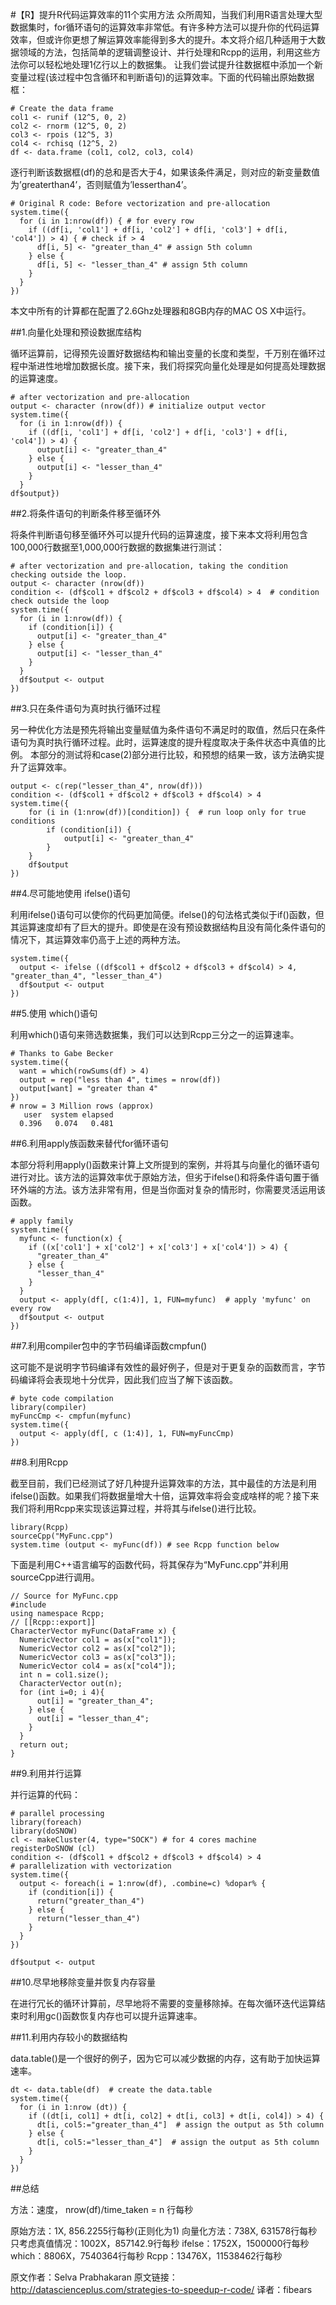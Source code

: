 #【R】提升R代码运算效率的11个实用方法
众所周知，当我们利用R语言处理大型数据集时，for循环语句的运算效率非常低。有许多种方法可以提升你的代码运算效率，但或许你更想了解运算效率能得到多大的提升。本文将介绍几种适用于大数据领域的方法，包括简单的逻辑调整设计、并行处理和Rcpp的运用，利用这些方法你可以轻松地处理1亿行以上的数据集。
让我们尝试提升往数据框中添加一个新变量过程(该过程中包含循环和判断语句)的运算效率。下面的代码输出原始数据框：

```
# Create the data frame
col1 <- runif (12^5, 0, 2)
col2 <- rnorm (12^5, 0, 2)
col3 <- rpois (12^5, 3)
col4 <- rchisq (12^5, 2)
df <- data.frame (col1, col2, col3, col4)
```

逐行判断该数据框(df)的总和是否大于4，如果该条件满足，则对应的新变量数值为’greaterthan4’，否则赋值为’lesserthan4’。

```
# Original R code: Before vectorization and pre-allocation
system.time({
  for (i in 1:nrow(df)) { # for every row
    if ((df[i, 'col1'] + df[i, 'col2'] + df[i, 'col3'] + df[i, 'col4']) > 4) { # check if > 4
      df[i, 5] <- "greater_than_4" # assign 5th column
    } else {
      df[i, 5] <- "lesser_than_4" # assign 5th column
    }
  }
})
```

本文中所有的计算都在配置了2.6Ghz处理器和8GB内存的MAC OS X中运行。

##1.向量化处理和预设数据库结构

循环运算前，记得预先设置好数据结构和输出变量的长度和类型，千万别在循环过程中渐进性地增加数据长度。接下来，我们将探究向量化处理是如何提高处理数据的运算速度。

```
# after vectorization and pre-allocation
output <- character (nrow(df)) # initialize output vector
system.time({
  for (i in 1:nrow(df)) {
    if ((df[i, 'col1'] + df[i, 'col2'] + df[i, 'col3'] + df[i, 'col4']) > 4) {
      output[i] <- "greater_than_4"
    } else {
      output[i] <- "lesser_than_4"
    }
  }
df$output})
 ```

##2.将条件语句的判断条件移至循环外

将条件判断语句移至循环外可以提升代码的运算速度，接下来本文将利用包含100,000行数据至1,000,000行数据的数据集进行测试：

```
# after vectorization and pre-allocation, taking the condition checking outside the loop.
output <- character (nrow(df))
condition <- (df$col1 + df$col2 + df$col3 + df$col4) > 4  # condition check outside the loop
system.time({
  for (i in 1:nrow(df)) {
    if (condition[i]) {
      output[i] <- "greater_than_4"
    } else {
      output[i] <- "lesser_than_4"
    }
  }
  df$output <- output
})
 ```

##3.只在条件语句为真时执行循环过程

另一种优化方法是预先将输出变量赋值为条件语句不满足时的取值，然后只在条件语句为真时执行循环过程。此时，运算速度的提升程度取决于条件状态中真值的比例。
本部分的测试将和case(2)部分进行比较，和预想的结果一致，该方法确实提升了运算效率。

```
output <- c(rep("lesser_than_4", nrow(df)))
condition <- (df$col1 + df$col2 + df$col3 + df$col4) > 4
system.time({
    for (i in (1:nrow(df))[condition]) {  # run loop only for true conditions
        if (condition[i]) {
            output[i] <- "greater_than_4"
        } 
    }
    df$output 
})
 ```
 
##4.尽可能地使用 ifelse()语句

利用ifelse()语句可以使你的代码更加简便。ifelse()的句法格式类似于if()函数，但其运算速度却有了巨大的提升。即使是在没有预设数据结构且没有简化条件语句的情况下，其运算效率仍高于上述的两种方法。

```
system.time({
  output <- ifelse ((df$col1 + df$col2 + df$col3 + df$col4) > 4, "greater_than_4", "lesser_than_4")
  df$output <- output
})
 ```

##5.使用 which()语句

利用which()语句来筛选数据集，我们可以达到Rcpp三分之一的运算速率。

```
# Thanks to Gabe Becker
system.time({
  want = which(rowSums(df) > 4)
  output = rep("less than 4", times = nrow(df))
  output[want] = "greater than 4"
}) 
# nrow = 3 Million rows (approx)
   user  system elapsed 
  0.396   0.074   0.481
 ```

##6.利用apply族函数来替代for循环语句

本部分将利用apply()函数来计算上文所提到的案例，并将其与向量化的循环语句进行对比。该方法的运算效率优于原始方法，但劣于ifelse()和将条件语句置于循环外端的方法。该方法非常有用，但是当你面对复杂的情形时，你需要灵活运用该函数。

```
# apply family
system.time({
  myfunc <- function(x) {
    if ((x['col1'] + x['col2'] + x['col3'] + x['col4']) > 4) {
      "greater_than_4"
    } else {
      "lesser_than_4"
    }
  }
  output <- apply(df[, c(1:4)], 1, FUN=myfunc)  # apply 'myfunc' on every row
  df$output <- output
})
 ```

##7.利用compiler包中的字节码编译函数cmpfun()

这可能不是说明字节码编译有效性的最好例子，但是对于更复杂的函数而言，字节码编译将会表现地十分优异，因此我们应当了解下该函数。

```
# byte code compilation
library(compiler)
myFuncCmp <- cmpfun(myfunc)
system.time({
  output <- apply(df[, c (1:4)], 1, FUN=myFuncCmp)
})
 ```

##8.利用Rcpp

截至目前，我们已经测试了好几种提升运算效率的方法，其中最佳的方法是利用ifelse()函数。如果我们将数据量增大十倍，运算效率将会变成啥样的呢？接下来我们将利用Rcpp来实现该运算过程，并将其与ifelse()进行比较。

```
library(Rcpp)
sourceCpp("MyFunc.cpp")
system.time (output <- myFunc(df)) # see Rcpp function below
```

下面是利用C++语言编写的函数代码，将其保存为“MyFunc.cpp”并利用sourceCpp进行调用。

```
// Source for MyFunc.cpp
#include 
using namespace Rcpp;
// [[Rcpp::export]]
CharacterVector myFunc(DataFrame x) {
  NumericVector col1 = as(x["col1"]);
  NumericVector col2 = as(x["col2"]);
  NumericVector col3 = as(x["col3"]);
  NumericVector col4 = as(x["col4"]);
  int n = col1.size();
  CharacterVector out(n);
  for (int i=0; i 4){
      out[i] = "greater_than_4";
    } else {
      out[i] = "lesser_than_4";
    }
  }
  return out;
}
```
 
##9.利用并行运算

并行运算的代码：

```
# parallel processing
library(foreach)
library(doSNOW)
cl <- makeCluster(4, type="SOCK") # for 4 cores machine
registerDoSNOW (cl)
condition <- (df$col1 + df$col2 + df$col3 + df$col4) > 4
# parallelization with vectorization
system.time({
  output <- foreach(i = 1:nrow(df), .combine=c) %dopar% {
    if (condition[i]) {
      return("greater_than_4")
    } else {
      return("lesser_than_4")
    }
  }
})

df$output <- output
 ```

##10.尽早地移除变量并恢复内存容量

在进行冗长的循环计算前，尽早地将不需要的变量移除掉。在每次循环迭代运算结束时利用gc()函数恢复内存也可以提升运算速率。


##11.利用内存较小的数据结构

data.table()是一个很好的例子，因为它可以减少数据的内存，这有助于加快运算速率。

```
dt <- data.table(df)  # create the data.table
system.time({
  for (i in 1:nrow (dt)) {
    if ((dt[i, col1] + dt[i, col2] + dt[i, col3] + dt[i, col4]) > 4) {
      dt[i, col5:="greater_than_4"]  # assign the output as 5th column
    } else {
      dt[i, col5:="lesser_than_4"]  # assign the output as 5th column
    }
  }
})
```

##总结

方法：速度， nrow(df)/time_taken = n 行每秒

原始方法：1X, 856.2255行每秒(正则化为1)
向量化方法：738X, 631578行每秒
只考虑真值情况：1002X，857142.9行每秒
ifelse：1752X，1500000行每秒
which：8806X，7540364行每秒
Rcpp：13476X，11538462行每秒

原文作者：Selva Prabhakaran
原文链接：http://datascienceplus.com/strategies-to-speedup-r-code/
译者：fibears
